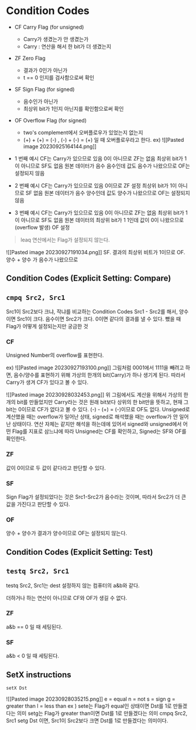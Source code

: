 # Condition Codes
- CF Carry Flag (for unsigned) 
	- Carry가 생겼는가 안 생겼는가
	- Carry : 연산을 해서 한 bit가 더 생겼는지
- ZF Zero Flag
	- 결과가 0인가 아닌가
	- t == 0 인지를 검사함으로써 확인
- SF Sign Flag (for signed)
	- 음수인가 아닌가
	- 최상위 bit가 1인지 아닌지를 확인함으로써 확인
- OF Overflow Flag (for signed)
	- two's complement에서 오버플로우가 있었는지 없는지
	- (+) \+ (+) = (-) , (-) \+ (-) = (+) 일 때 오버플로우라고 한다.
ex)
![[Pasted image 20230925164144.png]]
- 1 번째 예시
CF는 Carry가 있으므로 있음
0이 아니므로 ZF는 없음
최상위 bit가 1이 아니므로 SF도 없음
원본 데이터가 음수 음수인데 값도 음수가 나왔으므로 OF는 설정되지 않음

- 2 번째 예시
CF는 Carry가 있으므로 있음
0이므로 ZF 설정
최상위 bit가 1이 아니므로 SF 없음
원본 데이터가 음수 양수인데 값도 양수가 나왔으므로 OF는 설정되지 않음

- 3 번째 예시
CF는 Carry가 있으므로 있음
0이 아니므로 ZF는 없음
최상위 bit가 1이 아니므로 SF도 없음
원본 데이터의 최상위 bit가 1 1인데 값이 0이 나왔으므로(overflow 발생) OF 설정

> leaq 연산에서는 Flag가 설정되지 않는다.

![[Pasted image 20230927191034.png]]
SF. 결과의 최상위 비트가 1이므로
OF. 양수 + 양수 가 음수가 나왔으므로


## Condition Codes (Explicit Setting: Compare)
## `cmpq Src2, Src1`
Src1이 Src2보다 크냐, 작냐를 비교하는 Condition Codes
Src1 - Src2를 해서,
양수이면 Src1이 크다.
음수이면 Src2가 크다.
0이면 같다의 결과를 낼 수 있다.
뺐을 때 Flag가 어떻게 설정되는지만 궁금한 것

### CF
Unsigned Number의 overflow를 표현한다.

ex)
![[Pasted image 20230927193100.png]]
그림처럼 0001에서 1111을 빼려고 하면, 음수/양수를 표현하기 위해 가상의 한개의 bit(Carry)가 하나 생기게 된다. 따라서 Carry가 생겨 CF가 있다고 볼 수 있다.

![[Pasted image 20230928032453.png]]
위 그림에서도 계산을 위해서 가상의 한개의 bit를 만들었지만 Carry라는 것은 원래 bit보다 상위의 한 bit만을 뜻하고, 현재 그 bit는 0이므로 CF가 없다고 볼 수 있다.
(-) - (+) = (-)이므로 OF도 없다.
Unsigned로 계산했을 때는 overflow가 일어난 상태, signed로 해석했을 때는 overflow가 안 일어난 상태이다. 연산 자체는 같지만 해석을 하는데에 있어서 signed와 unsigned에서 어떤 Flag를 지표로 삼느냐에 따라 Unsigned는 CF를 확인하고, Signed는 SF와 OF를 확인한다.
### ZF
값이 0이므로 두 값이 같다라고 판단할 수 있다.
### SF
Sign Flag가 설정되었다는 것은 Src1-Src2가 음수라는 것이며, 따라서 Src2가 더 큰 값을 가진다고 판단할 수 있다.
### OF
양수 + 양수가 결과가 양수이므로 OF는 설정되지 않는다.

## Condition Codes (Explicit Setting: Test)
## `testq Src2, Src1`
testq Src2, Src1는 dest 설정하지 않는 컴퓨터의 a&b와 같다.

더하거나 하는 연산이 아니므로 CF와 OF가 생길 수 없다.

### ZF
a&b == 0 일 때 세팅된다.
### SF
a&b < 0 일 때 세팅된다.

## SetX instructions
`setX Dst`

![[Pasted image 20230928035215.png]]
e = equal
n = not
s = sign
g = greater than
l = less than
ex ) 
sete는 Flag가 equal인 상태이면 Dst를 1로 만들겠다는 의미
setg는 Flag가 greater than이면 Dst를 1로 만들겠다는 의미 
cmpq Src2, Src1
setg Dst
이면, Src1이 Src2보다 크면 Dst를 1로 만들겠다는 의미이다.